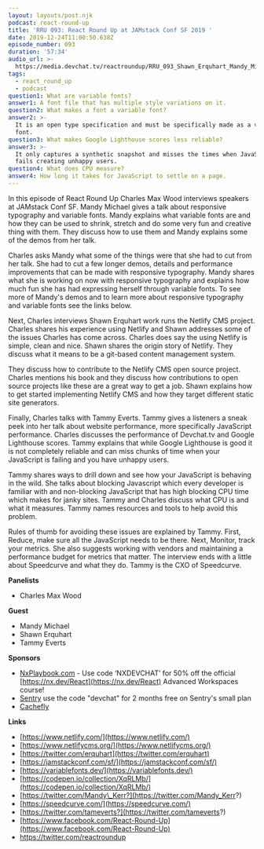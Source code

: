 ```yaml
---
layout: layouts/post.njk
podcast: react-round-up
title: 'RRU 093: React Round Up at JAMstack Conf SF 2019 '
date: 2019-12-24T11:00:50.638Z
episode_number: 093
duration: '57:34'
audio_url: >-
  https://media.devchat.tv/reactroundup/RRU_093_Shawn_Erquhart_Mandy_Michael_Tammy_Everts.mp3
tags:
  - react_round_up
  - podcast
question1: What are variable fonts?
answer1: A font file that has multiple style variations on it.
question2: What makes a font a variable font?
answer2: >-
  It is an open type specification and must be specifically made as a variable
  font.
question3: What makes Google Lighthouse scores less reliable?
answer3: >-
  It only captures a synthetic snapshot and misses the times when JavaScript
  fails creating unhappy users.
question4: What does CPU measure?
answer4: How long it takes for JavaScript to settle on a page.
---
```

In this episode of React Round Up Charles Max Wood interviews speakers at JAMstack Conf SF. Mandy Michael gives a talk about responsive typography and variable fonts. Mandy explains what variable fonts are and how they can be used to shrink, stretch and do some very fun and creative thing with them. They discuss how to use them and Mandy explains some of the demos from her talk.

Charles asks Mandy what some of the things were that she had to cut from her talk. She had to cut a few longer demos, details and performance improvements that can be made with responsive typography. Mandy shares what she is working on now with responsive typography and explains how much fun she has had expressing herself through variable fonts. To see more of Mandy's demos and to learn more about responsive typography and variable fonts see the links below.

Next, Charles interviews Shawn Erquhart work runs the Netlify CMS project. Charles shares his experience using Netlify and Shawn addresses some of the issues Charles has come across. Charles does say the using Netlify is simple, clean and nice. Shawn shares the origin story of Netlify. They discuss what it means to be a git-based content management system.

They discuss how to contribute to the Netlify CMS open source project. Charles mentions his book and they discuss how contributions to open source projects like these are a great way to get a job. Shawn explains how to get started implementing Netlify CMS and how they target different static site generators.

Finally, Charles talks with Tammy Everts. Tammy gives a listeners a sneak peek into her talk about website performance, more specifically JavaScript performance. Charles discusses the performance of Devchat.tv and Google Lighthouse scores. Tammy explains that while Google Lighthouse is good it is not completely reliable and can miss chunks of time when your JavaScript is failing and you have unhappy users.

Tammy shares ways to drill down and see how your JavaScript is behaving in the wild. She talks about blocking Javascript which every developer is familiar with and non-blocking JavaScript that has high blocking CPU time which makes for janky sites. Tammy and Charles discuss what CPU is and what it measures. Tammy names resources and tools to help avoid this problem.

Rules of thumb for avoiding these issues are explained by Tammy. First, Reduce, make sure all the JavaScript needs to be there. Next, Monitor, track your metrics. She also suggests working with vendors and maintaining a performance budget for metrics that matter. The interview ends with a little about Speedcurve and what they do. Tammy is the CXO of Speedcurve.

**Panelists**

- Charles Max Wood

**Guest**

- Mandy Michael
- Shawn Erquhart
- Tammy Everts

**Sponsors**

- [NxPlaybook.com](http://nxplaybook.com/) - Use code ‘NXDEVCHAT’ for 50% off the official [https://nx.dev/React](https://nx.dev/React) Advanced Workspaces course!  
- [Sentry](http://sentry.io/) use the code "devchat" for 2 months free on Sentry's small plan
- [Cachefly](https://www.cachefly.com/)

**Links**

- [https://www.netlify.com/](https://www.netlify.com/)
- [https://www.netlifycms.org/](https://www.netlifycms.org/)
- [https://twitter.com/erquhart](https://twitter.com/erquhart)
- [https://jamstackconf.com/sf/](https://jamstackconf.com/sf/)
- [https://variablefonts.dev/](https://variablefonts.dev/)
- [https://codepen.io/collection/XqRLMb/](https://codepen.io/collection/XqRLMb/)
- [https://twitter.com/Mandy\_Kerr?](https://twitter.com/Mandy_Kerr?)
- [https://speedcurve.com/](https://speedcurve.com/)
- [https://twitter.com/tameverts?](https://twitter.com/tameverts?)
- [https://www.facebook.com/React-Round-Up](https://www.facebook.com/React-Round-Up)
- [https://twitter.com/reactroundup](https://twitter.com/reactroundup)

